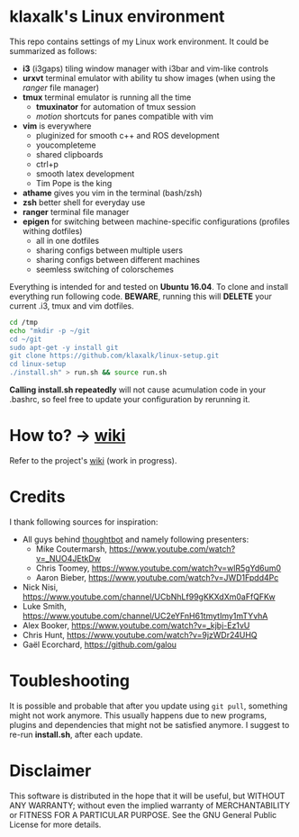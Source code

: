 # klaxalk's Linux environment

This repo contains settings of my Linux work environment.
It could be summarized as follows:

* **i3** (i3gaps) tiling window manager with i3bar and vim-like controls
* **urxvt** terminal emulator with ability tu show images (when using the *ranger* file manager)
* **tmux** terminal emulator is running all the time
  * **tmuxinator** for automation of tmux session
  * *motion* shortcuts for panes compatible with vim
* **vim** is everywhere
  * pluginized for smooth c++ and ROS development
  * youcompleteme
  * shared clipboards
  * ctrl+p
  * smooth latex development
  * Tim Pope is the king 
* **athame** gives you vim in the terminal (bash/zsh)
* **zsh** better shell for everyday use
* **ranger** terminal file manager
* **epigen** for switching between machine-specific configurations (profiles withing dotfiles)
  * all in one dotfiles
  * sharing configs between multiple users
  * sharing configs between different machines
  * seemless switching of colorschemes

Everything is intended for and tested on **Ubuntu 16.04**.
To clone and install everything run following code. **BEWARE**, running this will **DELETE** your current .i3, tmux and vim dotfiles.
```bash
cd /tmp
echo "mkdir -p ~/git
cd ~/git
sudo apt-get -y install git
git clone https://github.com/klaxalk/linux-setup.git
cd linux-setup
./install.sh" > run.sh && source run.sh
```
**Calling install.sh repeatedly** will not cause acumulation code in your .bashrc, so feel free to update your configuration by rerunning it.

# How to? -> [wiki](https://github.com/klaxalk/linux-setup/wiki)

Refer to the project's [wiki](https://github.com/klaxalk/linux-setup/wiki) (work in progress).

# Credits

I thank following sources for inspiration:

* All guys behind [thoughtbot](https://www.youtube.com/user/ThoughtbotVideo) and namely following presenters:
  * Mike Coutermarsh, https://www.youtube.com/watch?v=_NUO4JEtkDw
  * Chris Toomey, https://www.youtube.com/watch?v=wlR5gYd6um0
  * Aaron Bieber, https://www.youtube.com/watch?v=JWD1Fpdd4Pc
* Nick Nisi, https://www.youtube.com/channel/UCbNhLf99gKKXdXm0aFfQFKw
* Luke Smith, https://www.youtube.com/channel/UC2eYFnH61tmytImy1mTYvhA
* Alex Booker, https://www.youtube.com/watch?v=_kjbj-Ez1vU
* Chris Hunt, https://www.youtube.com/watch?v=9jzWDr24UHQ
* Gaël Ecorchard, https://github.com/galou

# Toubleshooting

It is possible and probable that after you update using ```git pull```, something might not work anymore.
This usually happens due to new programs, plugins and dependencies that might not be satisfied anymore.
I suggest to re-run **install.sh**, after each update.

# Disclaimer

This software is distributed in the hope that it will be useful, but WITHOUT ANY WARRANTY; without even the implied warranty of MERCHANTABILITY or FITNESS FOR A PARTICULAR PURPOSE.
See the GNU General Public License for more details.

